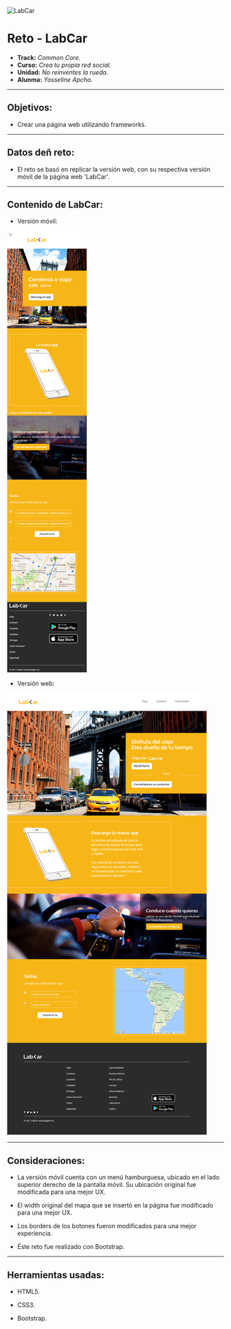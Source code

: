 ![LabCar](assets/images/logoForma.png)

# Reto - LabCar

* **Track:** _Common Core._
* **Curso:** _Crea tu propia red social._
* **Unidad:** _No reinventes la rueda._
* **Alunma:** _Yosseline Apcho._

***

## Objetivos:

- Crear una página web utilizando frameworks.

***

## Datos deñ reto:

- El reto se basó en replicar la versión web, con su respectiva versión móvil de la página web 'LabCar'.

***

## Contenido de LabCar:

* Versión móvil:

![LabCar](assets/images/movil.png)

* Versión web:

![LabCar](assets/images/desktop.png)

***

## Consideraciones:

- La versión móvil cuenta con un menú hamburguesa, ubicado en el lado superior derecho de la pantalla móvil. Su ubicación original fue modificada para una mejor UX.

- El width original del mapa que se insertó en la página fue modificado para una mejor UX.

- Los borders de los botones fueron modificados para una mejor experiencia. 

- Éste reto fue realizado con Bootstrap.

***

## Herramientas usadas:

- HTML5.

- CSS3.

- Bootstrap.
